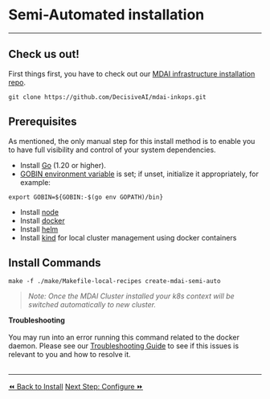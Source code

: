 # Semi-Automated installation
----
## Check us out!

First things first, you have to check out our [MDAI infrastructure installation repo](https://github.com/DecisiveAI/mdai-inkops).

```shell
git clone https://github.com/DecisiveAI/mdai-inkops.git
```

## Prerequisites

As mentioned, the only manual step for this install method is to enable you to have full visibility and control of your system dependencies.

- Install [Go](https://go.dev/dl/) (1.20 or higher).
- [GOBIN environment variable](https://pkg.go.dev/cmd/go#hdr-Environment_variables) is set; if unset, initialize it appropriately, for example:

 ```shell
 export GOBIN=${GOBIN:-$(go env GOPATH)/bin}
 ```

- Install [node](https://nodejs.org/en/download)
- Install [docker](https://www.docker.com/get-started/)
- Install [helm](https://helm.sh/docs/intro/install/)
- Install [kind](https://kind.sigs.k8s.io/docs/user/quick-start/) for local cluster management using docker containers

## Install Commands

```shell
make -f ./make/Makefile-local-recipes create-mdai-semi-auto
```

>_Note: Once the MDAI Cluster installed your k8s context will be switched automatically to new cluster._

<div class="warning">
  <b>Troubleshooting</b><br /><br />
  You may run into an error running this command related to the docker daemon. Please see our <a href="../../troubleshooting.md#docker-daemon-not-started" target="_blank">Troubleshooting Guide</a> to see if this issues is relevant to you and how to resolve it. 
</div>

<br />

----

<span class="left"><a href="./install.md">⏪ Back to Install</a></span>
<span class="right"><a href="./configure.md">Next Step: Configure ⏩</a></span>